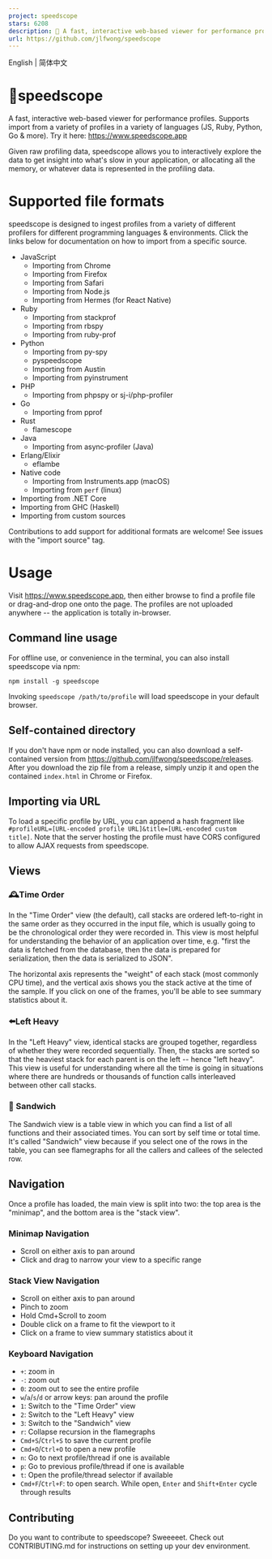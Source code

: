 ```yaml
---
project: speedscope
stars: 6208
description: 🔬 A fast, interactive web-based viewer for performance profiles.
url: https://github.com/jlfwong/speedscope
---
```


English | 简体中文

🔬speedscope
============

A fast, interactive web-based viewer for performance profiles. Supports import from a variety of profiles in a variety of languages (JS, Ruby, Python, Go & more). Try it here: https://www.speedscope.app

Given raw profiling data, speedscope allows you to interactively explore the data to get insight into what's slow in your application, or allocating all the memory, or whatever data is represented in the profiling data.

Supported file formats
======================

speedscope is designed to ingest profiles from a variety of different profilers for different programming languages & environments. Click the links below for documentation on how to import from a specific source.

-   JavaScript
    -   Importing from Chrome
    -   Importing from Firefox
    -   Importing from Safari
    -   Importing from Node.js
    -   Importing from Hermes (for React Native)
-   Ruby
    -   Importing from stackprof
    -   Importing from rbspy
    -   Importing from ruby-prof
-   Python
    -   Importing from py-spy
    -   pyspeedscope
    -   Importing from Austin
    -   Importing from pyinstrument
-   PHP
    -   Importing from phpspy or sj-i/php-profiler
-   Go
    -   Importing from pprof
-   Rust
    -   flamescope
-   Java
    -   Importing from async‐profiler (Java)
-   Erlang/Elixir
    -   eflambe
-   Native code
    -   Importing from Instruments.app (macOS)
    -   Importing from `perf` (linux)
-   Importing from .NET Core
-   Importing from GHC (Haskell)
-   Importing from custom sources

Contributions to add support for additional formats are welcome! See issues with the "import source" tag.

Usage
=====

Visit https://www.speedscope.app, then either browse to find a profile file or drag-and-drop one onto the page. The profiles are not uploaded anywhere -- the application is totally in-browser.

Command line usage
------------------

For offline use, or convenience in the terminal, you can also install speedscope via npm:

```
npm install -g speedscope
```

Invoking `speedscope /path/to/profile` will load speedscope in your default browser.

Self-contained directory
------------------------

If you don't have npm or node installed, you can also download a self-contained version from https://github.com/jlfwong/speedscope/releases. After you download the zip file from a release, simply unzip it and open the contained `index.html` in Chrome or Firefox.

Importing via URL
-----------------

To load a specific profile by URL, you can append a hash fragment like `#profileURL=[URL-encoded profile URL]&title=[URL-encoded custom title]`. Note that the server hosting the profile must have CORS configured to allow AJAX requests from speedscope.

Views
-----

### 🕰Time Order

In the "Time Order" view (the default), call stacks are ordered left-to-right in the same order as they occurred in the input file, which is usually going to be the chronological order they were recorded in. This view is most helpful for understanding the behavior of an application over time, e.g. "first the data is fetched from the database, then the data is prepared for serialization, then the data is serialized to JSON".

The horizontal axis represents the "weight" of each stack (most commonly CPU time), and the vertical axis shows you the stack active at the time of the sample. If you click on one of the frames, you'll be able to see summary statistics about it.

### ⬅️Left Heavy

In the "Left Heavy" view, identical stacks are grouped together, regardless of whether they were recorded sequentially. Then, the stacks are sorted so that the heaviest stack for each parent is on the left -- hence "left heavy". This view is useful for understanding where all the time is going in situations where there are hundreds or thousands of function calls interleaved between other call stacks.

### 🥪 Sandwich

The Sandwich view is a table view in which you can find a list of all functions and their associated times. You can sort by self time or total time. It's called "Sandwich" view because if you select one of the rows in the table, you can see flamegraphs for all the callers and callees of the selected row.

Navigation
----------

Once a profile has loaded, the main view is split into two: the top area is the "minimap", and the bottom area is the "stack view".

### Minimap Navigation

-   Scroll on either axis to pan around
-   Click and drag to narrow your view to a specific range

### Stack View Navigation

-   Scroll on either axis to pan around
-   Pinch to zoom
-   Hold Cmd+Scroll to zoom
-   Double click on a frame to fit the viewport to it
-   Click on a frame to view summary statistics about it

### Keyboard Navigation

-   `+`: zoom in
-   `-`: zoom out
-   `0`: zoom out to see the entire profile
-   `w`/`a`/`s`/`d` or arrow keys: pan around the profile
-   `1`: Switch to the "Time Order" view
-   `2`: Switch to the "Left Heavy" view
-   `3`: Switch to the "Sandwich" view
-   `r`: Collapse recursion in the flamegraphs
-   `Cmd+S`/`Ctrl+S` to save the current profile
-   `Cmd+O`/`Ctrl+O` to open a new profile
-   `n`: Go to next profile/thread if one is available
-   `p`: Go to previous profile/thread if one is available
-   `t`: Open the profile/thread selector if available
-   `Cmd+F`/`Ctrl+F`: to open search. While open, `Enter` and `Shift+Enter` cycle through results

Contributing
------------

Do you want to contribute to speedscope? Sweeeeet. Check out CONTRIBUTING.md for instructions on setting up your dev environment.
